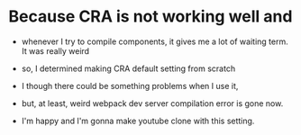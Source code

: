 # Because CRA is not working well and

- whenever I try to compile components, it gives me a lot of waiting term. It was really weird
- so, I determined making CRA default setting from scratch
- I though there could be something problems when I use it,

- but, at least, weird webpack dev server compilation error is gone now.

- I'm happy and I'm gonna make youtube clone with this setting.
